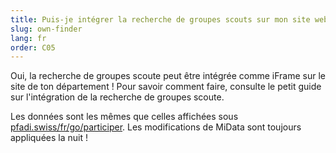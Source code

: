```yaml
---
title: Puis-je intégrer la recherche de groupes scouts sur mon site web?
slug: own-finder
lang: fr
order: C05
---
```


Oui, la recherche de groupes scoute peut être intégrée comme iFrame sur le site de ton département ! Pour savoir comment faire, consulte le petit guide sur l'intégration de la recherche de groupes scoute.

Les données sont les mêmes que celles affichées sous [pfadi.swiss/fr/go/participer](https://pfadi.swiss/fr/go/participer/). Les modifications de MiData sont toujours appliquées la nuit !
